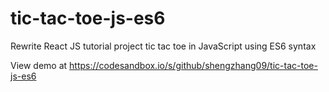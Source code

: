 # tic-tac-toe-js-es6
Rewrite React JS tutorial project tic tac toe in JavaScript using ES6 syntax

View demo at https://codesandbox.io/s/github/shengzhang09/tic-tac-toe-js-es6

